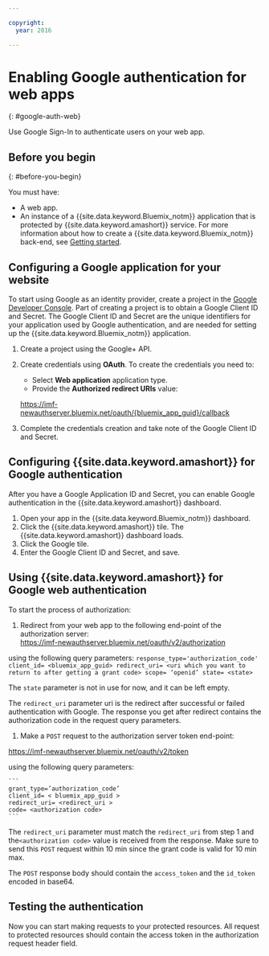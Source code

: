 ```yaml
---

copyright:
  year: 2016

---
```


# Enabling Google authentication for web apps
{: #google-auth-web}

Use Google Sign-In to authenticate users on your web app.


## Before you begin
{: #before-you-begin}

You must have:
* A web app.
* An instance of a  {{site.data.keyword.Bluemix_notm}} application that is protected by {{site.data.keyword.amashort}} service. For more information about how to create a {{site.data.keyword.Bluemix_notm}} back-end, see [Getting started](index.html).

## Configuring a Google application for your website
To start using Google as an identity provider, create a project in the [Google Developer Console](https://console.developers.google.com). Part of creating a project is to obtain a Google Client ID and Secret. The Google Client ID and Secret are the unique identifiers for your application used by Google authentication, and are needed for setting up the {{site.data.keyword.Bluemix_notm}} application.

1. Create a project using the Google+ API.
1. Create credentials using  **OAuth**. To create the credentials you need to:
    * Select **Web application**  application type.
    * Provide the **Authorized redirect URIs** value:

     https://imf-newauthserver.bluemix.net/oauth/{bluemix_app_guid}/callback
1. Complete the credentials creation and take note of the Google Client ID and Secret.


## Configuring {{site.data.keyword.amashort}} for Google authentication
After you have a Google Application ID and Secret, you can enable Google authentication in the {{site.data.keyword.amashort}}  dashboard.

1. Open your app in the  {{site.data.keyword.Bluemix_notm}}  dashboard.
1. Click the {{site.data.keyword.amashort}} tile. The {{site.data.keyword.amashort}}  dashboard loads.
1. Click the Google tile.
1. Enter the Google Client ID and Secret, and save.


## Using {{site.data.keyword.amashort}} for Google web authentication
To start the process of authorization:

1. Redirect from your web app to the following end-point of the authorization server:  
  https://imf-newauthserver.bluemix.net/oauth/v2/authorization

  using the following query parameters:
	```
   response_type='authorization_code'
   client_id= <bluemix_app_guid>
   redirect_uri= <uri which you want to return to after getting a grant code>
   scope= ‘openid’
   state= <state>
	```

  The `state` parameter is not in use for now, and it can be left empty.

  The `redirect_uri` parameter uri is the redirect after successful or failed authentication with Google.
  The response you get after redirect  contains the authorization code in the request query parameters.
1. Make a `POST` request to the authorization server token end-point:

 https://imf-newauthserver.bluemix.net/oauth/v2/token


  using the following query parameters:

	```
  	grant_type=’authorization_code’
    client_id= < bluemix_app_guid >
    redirect_uri= <redirect_uri >
    code= <authorization code>
	```
  The `redirect_uri` parameter must match the `redirect_uri` from step 1 and the`<authorization code>` value is received from the response.
  Make sure to send this `POST` request within 10 min since the grant code is valid for 10 min max.

The `POST` response body should contain the `access_token` and the `id_token` encoded in base64.

## Testing the authentication

Now you can start making requests to your protected resources.
All request to protected resources should contain the access token in the authorization request header field.


